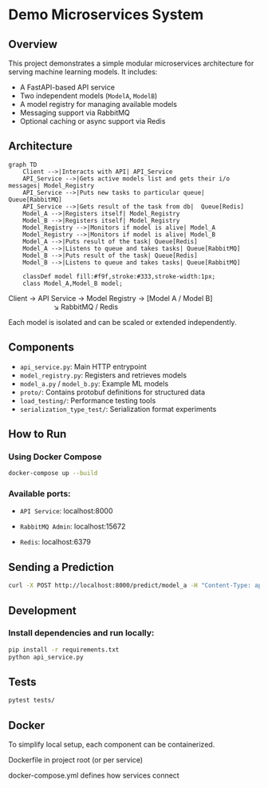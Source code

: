 # Demo Microservices System

## Overview

This project demonstrates a simple modular microservices architecture for serving machine learning models. It includes:

- A FastAPI-based API service
- Two independent models (`ModelA`, `ModelB`)
- A model registry for managing available models
- Messaging support via RabbitMQ
- Optional caching or async support via Redis

## Architecture

```mermaid
graph TD
    Client -->|Interacts with API| API_Service
    API_Service -->|Gets active models list and gets their i/o messages| Model_Registry
    API_Service -->|Puts new tasks to particular queue|  Queue[RabbitMQ]
    API_Service -->|Gets result of the task from db|  Queue[Redis]
    Model_A -->|Registers itself| Model_Registry
    Model_B -->|Registers itself| Model_Registry
    Model_Registry -->|Monitors if model is alive| Model_A
    Model_Registry -->|Monitors if model is alive| Model_B
    Model_A -->|Puts result of the task| Queue[Redis]
    Model_A -->|Listens to queue and takes tasks| Queue[RabbitMQ]
    Model_B -->|Puts result of the task| Queue[Redis]
    Model_B -->|Listens to queue and takes tasks| Queue[RabbitMQ]

    classDef model fill:#f9f,stroke:#333,stroke-width:1px;
    class Model_A,Model_B model;
```

Client → API Service → Model Registry → [Model A / Model B] \
$~~~~~~~~~~~~~~~~~~~~~~~$↘ RabbitMQ / Redis

Each model is isolated and can be scaled or extended independently.

## Components

- `api_service.py`: Main HTTP entrypoint
- `model_registry.py`: Registers and retrieves models
- `model_a.py` / `model_b.py`: Example ML models
- `proto/`: Contains protobuf definitions for structured data
- `load_testing/`: Performance testing tools
- `serialization_type_test/`: Serialization format experiments

## How to Run

### Using Docker Compose

```bash
docker-compose up --build
```

### Available ports:

- `API Service`: localhost:8000

- `RabbitMQ Admin`: localhost:15672

- `Redis`: localhost:6379

## Sending a Prediction
```bash
curl -X POST http://localhost:8000/predict/model_a -H "Content-Type: application/json" -d '{"data": "example"}'
```

## Development
### Install dependencies and run locally:

```bash
pip install -r requirements.txt
python api_service.py
```

## Tests
```bash
pytest tests/
```

## Docker
To simplify local setup, each component can be containerized.

Dockerfile in project root (or per service)

docker-compose.yml defines how services connect